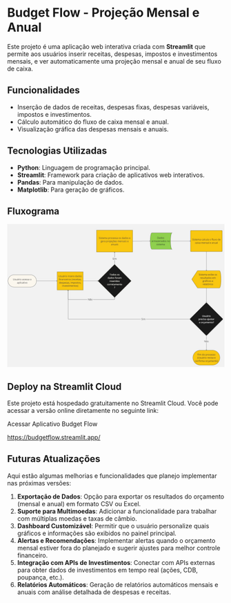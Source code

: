 # Budget Flow - Projeção Mensal e Anual

Este projeto é uma aplicação web interativa criada com **Streamlit** que permite aos usuários inserir receitas, despesas, impostos e investimentos mensais, e ver automaticamente uma projeção mensal e anual de seu fluxo de caixa. 

## Funcionalidades

- Inserção de dados de receitas, despesas fixas, despesas variáveis, impostos e investimentos.
- Cálculo automático do fluxo de caixa mensal e anual.
- Visualização gráfica das despesas mensais e anuais.

## Tecnologias Utilizadas

- **Python**: Linguagem de programação principal.
- **Streamlit**: Framework para criação de aplicativos web interativos.
- **Pandas**: Para manipulação de dados.
- **Matplotlib**: Para geração de gráficos.

## Fluxograma

![Fluxograma do Processo](Fluxograma.jpg)

##  Deploy na Streamlit Cloud
Este projeto está hospedado gratuitamente no Streamlit Cloud. Você pode acessar a versão online diretamente no seguinte link:

Acessar Aplicativo Budget Flow 

https://budgetflow.streamlit.app/

## Futuras Atualizações

Aqui estão algumas melhorias e funcionalidades que planejo implementar nas próximas versões:

1. **Exportação de Dados**: Opção para exportar os resultados do orçamento (mensal e anual) em formato CSV ou Excel.
2. **Suporte para Multimoedas**: Adicionar a funcionalidade para trabalhar com múltiplas moedas e taxas de câmbio.
3. **Dashboard Customizável**: Permitir que o usuário personalize quais gráficos e informações são exibidos no painel principal.
4. **Alertas e Recomendações**: Implementar alertas quando o orçamento mensal estiver fora do planejado e sugerir ajustes para melhor controle financeiro.
5. **Integração com APIs de Investimentos**: Conectar com APIs externas para obter dados de investimentos em tempo real (ações, CDB, poupança, etc.).
6. **Relatórios Automáticos**: Geração de relatórios automáticos mensais e anuais com análise detalhada de despesas e receitas.
